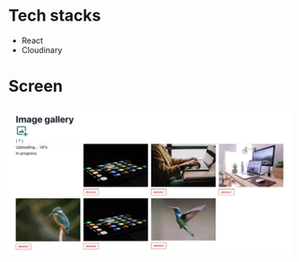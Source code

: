 # Tech stacks

- React
- Cloudinary

# Screen

![React Cloudinary](screen.png 'React Cloudinary Image Gallery')
